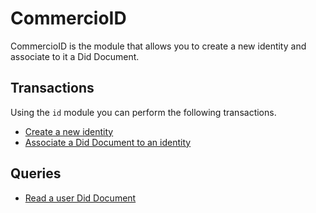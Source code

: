 # CommercioID
CommercioID is the module that allows you to create a new identity and associate to it a 
Did Document.

## Transactions
Using the `id` module you can perform the following transactions.

- [Create a new identity](tx/create-an-identity.md)
- [Associate a Did Document to an identity](tx/associate-a-did-document.md)

## Queries
- [Read a user Did Document](query/read-identity.md)